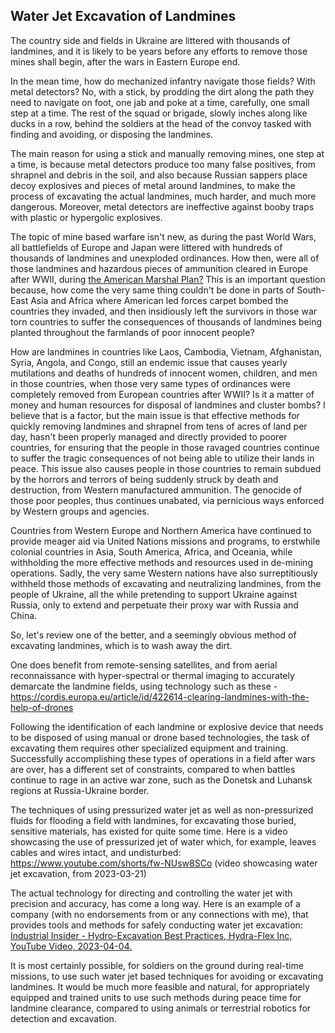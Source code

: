 ## Water Jet Excavation of Landmines

The country side and fields in Ukraine are littered with thousands of landmines, and it is likely to be years before any efforts to remove those mines shall begin, after the wars in Eastern Europe end. 

In the mean time, how do mechanized infantry navigate those fields? With metal detectors? No, with a stick, by prodding the dirt along the path they need to navigate on foot, one jab and poke at a time, carefully, one small step at a time. The rest of the squad or brigade, slowly inches along like ducks in a row, behind the soldiers at the head of the convoy tasked with finding and avoiding, or disposing the landmines. 

The main reason for using a stick and manually removing mines, one step at a time, is because metal detectors produce too many false positives, from shrapnel and debris in the soil, and also because Russian sappers place decoy explosives and pieces of metal around landmines, to make the process of excavating the actual landmines, much harder, and much more dangerous. Moreover, metal detectors are ineffective against booby traps with plastic or hypergolic explosives. 

The topic of mine based warfare isn't new, as during the past World Wars, all battlefields of Europe and Japan were littered with hundreds of thousands of landmines and unexploded ordinances. How then, were all of those landmines and hazardous pieces of ammunition cleared in Europe after WWII, during [the American Marshal Plan?](https://en.wikipedia.org/wiki/Marshall_Plan) This is an important question because, how come the very same thing couldn't be done in parts of South-East Asia and Africa where American led forces carpet bombed the countries they invaded, and then insidiously left the survivors in those war torn countries to suffer the consequences of thousands of landmines being planted throughout the farmlands of poor innocent people? 

How are landmines in countries like Laos, Cambodia, Vietnam, Afghanistan, Syria, Angola, and Congo, still an endemic issue that causes yearly mutilations and deaths of hundreds of innocent women, children, and men in those countries, when those very same types of ordinances were completely removed from European countries after WWII? Is it a matter of money and human resources for disposal of landmines and cluster bombs? I believe that is a factor, but the main issue is that effective methods for quickly removing landmines and shrapnel from tens of acres of land per day, hasn't been properly managed and directly provided to poorer countries, for ensuring that the people in those ravaged countries continue to suffer the tragic consequences of not being able to utilize their lands in peace. This issue also causes people in those countries to remain subdued by the horrors and terrors of being suddenly struck by death and destruction, from Western manufactured ammunition. The genocide of those poor peoples, thus continues unabated, via pernicious ways enforced by Western groups and agencies. 

Countries from Western Europe and Northern America have continued to provide meager aid via United Nations missions and programs, to erstwhile colonial countries in Asia, South America, Africa, and Oceania, while withholding the more effective methods and resources used in de-mining operations. Sadly, the very same Western nations have also surreptitiously withheld those methods of excavating and neutralizing landmines, from the people of Ukraine, all the while pretending to support Ukraine against Russia, only to extend and perpetuate their proxy war with Russia and China. 

So, let's review one of the better, and a seemingly obvious method of excavating landmines, which is to wash away the dirt. 

One does benefit from remote-sensing satellites, and from aerial reconnaissance with hyper-spectral or thermal imaging to accurately demarcate the landmine fields, using technology such as these - https://cordis.europa.eu/article/id/422614-clearing-landmines-with-the-help-of-drones 

Following the identification of each landmine or explosive device that needs to be disposed of using manual or drone based technologies, the task of excavating them requires other specialized equipment and training. Successfully accomplishing these types of operations in a field after wars are over, has a different set of constraints, compared to when battles continue to rage in an active war zone, such as the Donetsk and Luhansk regions at Russia-Ukraine border. 

The techniques of using pressurized water jet as well as non-pressurized fluids for flooding a field with landmines, for excavating those buried, sensitive materials, has existed for quite some time. Here is a video showcasing the use of pressurized jet of water which, for example, leaves cables and wires intact, and undisturbed: https://www.youtube.com/shorts/fw-NUsw8SCo (video showcasing water jet excavation, from 2023-03-21) 

The actual technology for directing and controlling the water jet with precision and accuracy, has come a long way. Here is an example of a company (with no endorsements from or any connections with me), that provides tools and methods for safely conducting water jet excavation: [Industrial Insider - Hydro-Excavation Best Practices, Hydra-Flex Inc, YouTube Video, 2023-04-04.](https://www.youtube.com/shorts/fw-NUsw8SCo) 


It is most certainly possible, for soldiers on the ground during real-time missions, to use such water jet based techniques for avoiding or excavating landmines. It would be much more feasible and natural, for appropriately equipped and trained units to use such methods during peace time for landmine clearance, compared to using animals or terrestrial robotics for detection and excavation. 
